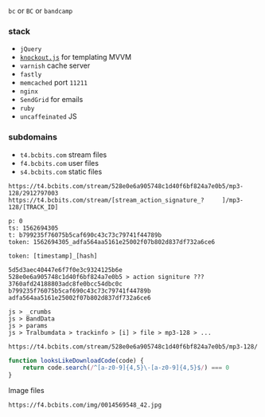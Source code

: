 `bc` or `BC` or `bandcamp`

### stack

- `jQuery`
- [`knockout.js`](https://knockoutjs.com/) for templating MVVM
- `varnish` cache server
- `fastly`
- `memcached` port `11211`
- `nginx`
- `SendGrid` for emails
- `ruby`
- `uncaffeinated` JS

### subdomains
- `t4.bcbits.com` stream files
- `f4.bcbits.com` user files
- `s4.bcbits.com` static files

```
https://t4.bcbits.com/stream/528e0e6a905748c1d40f6bf824a7e0b5/mp3-128/2912797003
https://t4.bcbits.com/stream/[stream_action_signature_?     ]/mp3-128/[TRACK_ID]

p: 0
ts: 1562694305
t: b799235f76075b5caf690c43c73c79741f44789b
token: 1562694305_adfa564aa5161e25002f07b802d837df732a6ce6

token: [timestamp]_[hash]

5d5d3aec40447e6f7f0e3c9324125b6e
528e0e6a905748c1d40f6bf824a7e0b5 > action signiture ???
3760afd24188803adc8fe0bcc54dbc0c
b799235f76075b5caf690c43c73c79741f44789b
adfa564aa5161e25002f07b802d837df732a6ce6

```
```
js > _crumbs
js > BandData
js > params
js > Tralbumdata > trackinfo > [i] > file > mp3-128 > ...

https://t4.bcbits.com/stream/528e0e6a905748c1d40f6bf824a7e0b5/mp3-128/
```

```js
function looksLikeDownloadCode(code) {
    return code.search(/^[a-z0-9]{4,5}\-[a-z0-9]{4,5}$/) === 0
}
```

Image files
```
https://f4.bcbits.com/img/0014569548_42.jpg
```